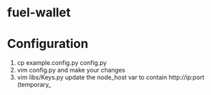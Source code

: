 # fuel-wallet


# Configuration

1. cp example.config.py config.py
2. vim config.py and make your changes
3. vim libs/Keys.py update the node_host var to contain http://ip:port (temporary_

